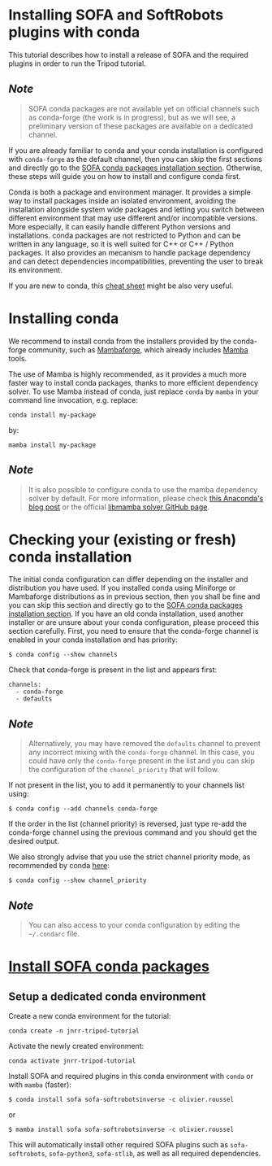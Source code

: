 # Installing SOFA and SoftRobots plugins with conda

This tutorial describes how to install a release of SOFA and the required plugins in order to run the Tripod tutorial.

## <i>Note</i>
> SOFA conda packages are not available yet on official channels such as conda-forge (the work is in progress), but as we will see, a preliminary version of these packages are available on a dedicated channel.

If you are already familiar to conda and your conda installation is configured with `conda-forge` as the default channel, then you can skip the first sections and directly go to the [SOFA conda packages installation section](#install_sofa_conda_package). Otherwise, these steps will guide you on how to install and configure conda first. 

Conda is both a package and environment manager. It provides a simple way to install packages inside an isolated environment, avoiding the 
installation alongside system wide packages and letting you switch between different environment that may use different and/or 
incompatible versions. More especially, it can easily handle different Python versions and installations.
conda packages are not restricted to Python and can be written in any language, so it is well suited for C++ or C++ / Python packages.
It also provides an mecanism to handle package dependency and can detect dependencies incompatibilities, preventing the user 
to break its environment. 
 
If you are new to conda, this <a href=https://docs.conda.io/projects/conda/en/latest/_downloads/843d9e0198f2a193a3484886fa28163c/conda-cheatsheet.pdf> cheat sheet</a> 
might be also very useful.

# Installing conda

We recommend to install conda from the installers provided by the conda-forge community, such as 
<a href=https://github.com/conda-forge/miniforge#mambaforge>Mambaforge</a>, which already includes 
<a href=https://github.com/mamba-org/mamba>Mamba</a> tools.

The use of Mamba is highly recommended, as it provides a much more faster way to install conda packages, thanks to more efficient dependency solver.
To use Mamba instead of conda, just replace `conda` by `mamba` in your command line invocation, e.g. replace:
```
conda install my-package
```
by:
```
mamba install my-package
```

## <i>Note</i>

> It is also possible to configure conda to use the mamba dependency solver by default. For more information, please check <a href=https://www.anaconda.com/blog/a-faster-conda-for-a-growing-community>this Anaconda's blog post</a> or the official <a href=https://github.com/conda/conda-libmamba-solver>libmamba solver GitHub page</a>.


# Checking your (existing or fresh) conda installation

The initial conda configuration can differ depending on the installer and distribution you have used. If you
installed conda using Miniforge or Mambaforge distributions as in previous section, then you shall be fine and you can skip this section and directly go to the [SOFA conda packages installation section](#install_sofa_conda_package). If you have an old conda installation, used another installer or are
unsure about your conda configuration, please proceed this section carefully.
First, you need to ensure that the conda-forge channel is enabled in your conda installation
and has priority:
```
$ conda config --show channels
```

Check that conda-forge is present in the list and appears first:
```
channels:
  - conda-forge
  - defaults
```

## <i>Note</i>

> Alternatively, you may have removed the `defaults` channel to prevent any incorrect mixing with the `conda-forge` channel. In this case, you could have only the `conda-forge` present in the list
and you can skip the configuration of the `channel_priority` that will follow.

If not present in the list, you to add it permanently to your channels list using:
```
$ conda config --add channels conda-forge
```

If the order in the list (channel priority) is reversed, just type re-add 
the conda-forge channel using the previous command and you should get the desired output.

We also strongly advise that you use the strict channel priority mode, as recommended by conda 
 <a href=https://docs.conda.io/projects/conda/en/latest/user-guide/tasks/manage-channels.html#strict>here</a>:
```
$ conda config --show channel_priority    
```

## <i>Note</i>

> You can also access to your conda configuration by editing the `~/.condarc` file.

# [Install SOFA conda packages](#install_sofa_conda_package)

## Setup a dedicated conda environment

Create a new conda environment for the tutorial:

```
conda create -n jnrr-tripod-tutorial
```

Activate the newly created environment:

```
conda activate jnrr-tripod-tutorial
```

Install SOFA and required plugins in this conda environment with `conda` or with `mamba` (faster):
```
$ conda install sofa sofa-softrobotsinverse -c olivier.roussel
```
or 
```
$ mamba install sofa sofa-softrobotsinverse -c olivier.roussel
```

This will automatically install other required SOFA plugins such as `sofa-softrobots`, `sofa-python3`, `sofa-stlib`, as well as all required dependencies.
